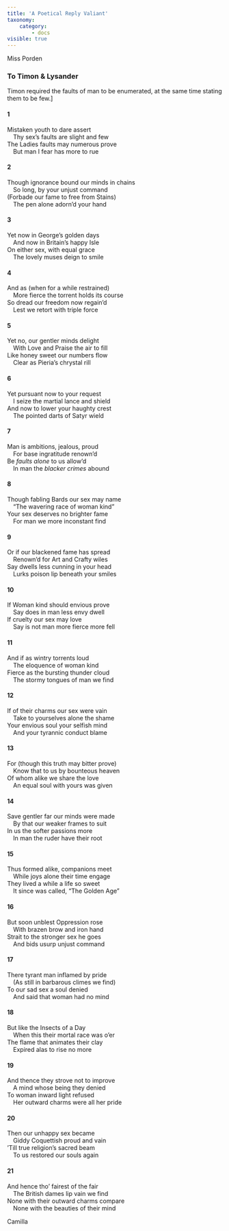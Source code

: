 ```yaml
---
title: 'A Poetical Reply Valiant'
taxonomy:
    category:
        - docs
visible: true
---
```


<div class="author">Miss Porden</div>

### To Timon & Lysander  
  
<span class="pencil">Timon required the faults of man to be enumerated, at the same time stating them to be few.]</span>  
  
#### 1  
  
Mistaken youth to dare assert  
&emsp;Thy sex’s faults are slight and few  
The Ladies faults may numerous prove  
&emsp;But man I fear has more to rue  
  
#### 2  
  
Though ignorance bound our minds in chains  
&emsp;So long, by your unjust command  
(Forbade our fame to free from Stains)  
&emsp;The pen alone adorn’d your hand  
  
#### 3  
  
Yet now in George’s golden days  
&emsp;And now in Britain’s happy Isle  
On either sex, with equal grace  
&emsp;The lovely muses deign to smile  
  
#### 4  
  
And as (when for a while restrained)  
&emsp;More fierce the torrent holds its course  
So dread our freedom now regain’d  
&emsp;Lest we retort with triple force  

#### 5  
  
Yet no, our gentler minds delight  
&emsp;With Love and Praise the air to fill  
Like honey sweet our numbers flow  
&emsp;Clear as Pieria’s chrystal rill  
  
#### 6  
  
Yet pursuant now to your request  
&emsp;I seize the martial lance and shield  
And now to lower your haughty crest  
&emsp;The pointed darts of Satyr wield  
  
#### 7  
  
Man is ambitions, jealous, proud  
&emsp;For base ingratitude renown’d  
Be *faults alone* to us allow’d  
&emsp;In man the *blacker crimes* abound  
  
#### 8  
  
Though fabling Bards our sex may name  
&emsp;“The wavering race of woman kind”  
Your sex deserves no brighter fame  
&emsp;For man we more inconstant find  
  
#### 9  
  
Or if our blackened fame has spread  
&emsp;Renown’d for Art and Crafty wiles  
Say dwells less cunning in your head  
&emsp;Lurks poison lip beneath your smiles  
  
#### 10  
  
If Woman kind should envious prove  
&emsp;Say does in man less envy dwell  
If cruelty our sex may love  
&emsp;Say is not man more fierce more fell  
  
#### 11  
  
And if as wintry torrents loud  
&emsp;The eloquence of woman kind  
Fierce as the bursting thunder cloud  
&emsp;The stormy tongues of man we find  
  
#### 12  
  
If of their charms our sex were vain  
&emsp;Take to yourselves alone the shame  
Your envious soul your selfish mind  
&emsp;And your tyrannic conduct blame  
  
#### 13  
  
For (though this truth may bitter prove)  
&emsp;Know that to us by bounteous heaven  
Of whom alike we share the love  
&emsp;An equal soul with yours was given  
  
#### 14  
  
Save gentler far our minds were made  
&emsp;By that our weaker frames to suit  
In us the softer passions more  
&emsp;In man the ruder have their root  
  
#### 15  
  
Thus formed alike, companions meet  
&emsp;While joys alone their time engage  
They lived a while a life so sweet  
&emsp;It since was called, “The Golden Age”  
  
#### 16  
  
But soon unblest Oppression rose  
&emsp;With brazen brow and iron hand  
Strait to the stronger sex he goes  
&emsp;And bids usurp unjust command  
  
#### 17  
  
There tyrant man inflamed by pride  
&emsp;(As still in barbarous climes we find)  
To our sad sex a soul denied  
&emsp;And said that woman had no mind  
  
#### 18  
  
But like the Insects of a Day  
&emsp;When this their mortal race was o’er  
The flame that animates their clay  
&emsp;Expired alas to rise no more  
  
#### 19  
  
And thence they strove not to improve  
&emsp;A mind whose being they denied  
To woman inward light refused  
&emsp;Her outward charms were all her pride  
  
#### 20  
  
Then our unhappy sex became  
&emsp;Giddy Coquettish proud and vain  
’Till true religion’s sacred beam  
&emsp;To us restored our souls again  
  
#### 21  
  
And hence tho’ fairest of the fair  
&emsp;The British dames lip vain we find  
None with their outward charms compare  
&emsp;None with the beauties of their mind  
  
Camilla